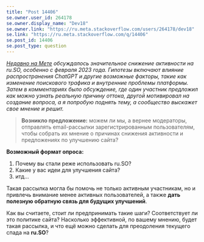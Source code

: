 ```yaml
---
title: "Post 14406"
se.owner.user_id: 264178
se.owner.display_name: "Dev18"
se.owner.link: "https://ru.meta.stackoverflow.com/users/264178/dev18"
se.link: "https://ru.meta.stackoverflow.com/q/14406"
se.post_id: 14406
se.post_type: question
---
```

<p><em><a href="https://ru.meta.stackoverflow.com/q/14381/264178">Недавно на Мете</a> обсуждалось значительное снижение активности на ru.SO, особенно с февраля 2023 года. Гипотезы включают влияние распространения ChatGPT и другие возможные факторы, такие как изменение поискового трафика и внутренние проблемы платформы. Затем в комментариях было обсуждение, где один участник предложил как можно узнать реальную причину оттока, другой мотивировал на создание вопроса, а я попробую поднять тему, а сообщество выскажет свое мнение и решит.</em></p>
<blockquote>
<p><strong>Возникло предложение:</strong> можем ли мы, а вернее модераторы, отправлять
email-рассылки зарегистрированным пользователям, чтобы собрать их
мнение о причинах снижения активности и предложениях по улучшению
сайта?</p>
</blockquote>
<p><strong>Возможный формат опроса:</strong></p>
<ol>
<li>Почему вы стали реже использовать ru.SO?</li>
<li>Какие у вас идеи для улучшения сайта?</li>
<li>итд...</li>
</ol>
<p>Такая рассылка могла бы помочь не только активным участникам, но и привлечь внимание менее активных пользователей, а также <strong>дать полезную обратную связь для будущих улучшений</strong>.</p>
<p>Как вы считаете, стоит ли предпринимать такие шаги? Соответствует ли это политике сайта? Насколько эффективной, по вашему мнению, будет такая рассылка, и что ещё можно сделать для преодоления текущего спада на <strong>ru.SO</strong>?</p>
